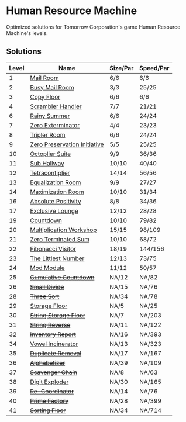 # Human Resource Machine
Optimized solutions for Tomorrow Corporation's game Human Resource Machine's levels.

## Solutions

|Level|Name                                                                 |Size/Par |Speed/Par |
|-----|---------------------------------------------------------------------|---------|----------|
|1    |[Mail Room](01_-_Mail_Room.md)                                       |6/6      |6/6       |
|2    |[Busy Mail Room](02_-_Busy_Mail_Room.md)                             |3/3      |25/25     |
|3    |[Copy Floor](03_-_Copy_Floor.md)                                     |6/6      |6/6       |
|4    |[Scrambler Handler](04_-_Scrambler_Handler.md)                       |7/7      |21/21     |
|6    |[Rainy Summer](06_-_Rainy_Summer.md)                                 |6/6      |24/24     |
|7    |[Zero Exterminator](07_-_Zero_Exterminator.md)                       |4/4      |23/23     |
|8    |[Tripler Room](08_-_Tripler_Room.md)                                 |6/6      |24/24     |
|9    |[Zero Preservation Initiative](09_-_Zero_Preservation_Initiative.md) |5/5      |25/25     |
|10   |[Octoplier Suite](10_-_Octoplier_Suite.md)                           |9/9      |36/36     |
|11   |[Sub Hallway](11_-_Sub_Hallway.md)                                   |10/10    |40/40     |
|12   |[Tetracontiplier](12_-_Tetracontiplier.md)                           |14/14    |56/56     |
|13   |[Equalization Room](13_-_Equalization_Room.md)                       |9/9      |27/27     |
|14   |[Maximization Room](14_-_Maximization_Room.md)                       |10/10    |31/34     |
|16   |[Absolute Positivity](15_-_Absolute_Positivity.md)                   |8/8      |34/36     |
|17   |[Exclusive Lounge](17_-_Exclusive_Lounge.md)                         |12/12    |28/28     |
|19   |[Countdown](19_-_Countdown.md)                                       |10/10    |79/82     |
|20   |[Multiplication Workshop](20_-_Multiplication_Workshop.md)           |15/15    |98/109    |
|21   |[Zero Terminated Sum](21_-_Zero_Terminated_Sum.md)                   |10/10    |68/72     |
|22   |[Fibonacci Visitor](22_-_Fibonacci_Visitor.md)                       |18/19    |144/156   |
|23   |[The Littlest Number](23_-_The_Littlest_Number.md)                   |12/13    |73/75     |
|24   |[Mod Module](24_-_Mod_Module.md)                                     |11/12    |50/57     |
|25   |~~[Cumulative Countdown](25_-_Cumulative_Countdown.md)~~             |NA/12    |NA/82     |
|26   |~~[Small Divide](26_-_Small_Divide.md)~~                             |NA/15    |NA/76     |
|28   |~~[Three Sort](28_-_Three_Sort.md)~~                                 |NA/34    |NA/78     |
|29   |~~[Storage Floor](29_-_Storage_Floor.md)~~                           |NA/5     |NA/25     |
|30   |~~[String Storage Floor](30_-_String_Storage_Floor.md)~~             |NA/7     |NA/203    |
|31   |~~[String Reverse](31_-_String_Reverse.md)~~                         |NA/11    |NA/122    |
|32   |~~[Inventory Report](32_-_Inventory_Report.md)~~                     |NA/16    |NA/393    |
|34   |~~[Vowel Incinerator](34_-_Vowel_Incinerator.md)~~                   |NA/13    |NA/323    |
|35   |~~[Duplicate Removal](35_-_Duplicate_Removal.md)~~                   |NA/17    |NA/167    |
|36   |~~[Alphabetizer](36_-_Alphabetizer.md)~~                             |NA/39    |NA/109    |
|37   |~~[Scavenger Chain](37_-_Scavenger_Chain.md)~~                       |NA/8     |NA/63     |
|38   |~~[Digit Exploder](38_-_Digit_Exploder.md)~~                         |NA/30    |NA/165    |
|39   |~~[Re-Coordinator](39_-_Re-Coordinator.md)~~                         |NA/14    |NA/76     |
|40   |~~[Prime Factory](40_-_Prime_Factory.md)~~                           |NA/28    |NA/399    |
|41   |~~[Sorting Floor](41_-_Sorting_Floor.md)~~                           |NA/34    |NA/714    |
